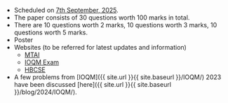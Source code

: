 
- Scheduled on [7th September, 2025](https://olympiads.hbcse.tifr.res.in/mathematical-olympiad-2025-2026/).
- The paper consists of 30 questions worth 100 marks in total.
- There are 10 questions worth 2 marks, 10 questions worth 3 marks, 10 questions worth 5 marks.
- Poster [<i class="fa-solid fa-file-pdf fa-2x"></i>](https://olympiads.hbcse.tifr.res.in/wp-content/uploads/2025/07/IOQM-POSTER.pdf)
- Websites (to be referred for latest updates and information)
  - [MTAI](https://www.mtai.org.in/ioqm-2025/)
  - [IOQM Exam](https://ioqmexam.in/)
  - [HBCSE](https://olympiads.hbcse.tifr.res.in/mathematical-olympiad-2025-2026/)
- A few problems from [IOQM]({{ site.url }}{{ site.baseurl }}/IOQM/) 2023 have been discussed [here]({{ site.url }}{{ site.baseurl }}/blog/2024/IOQM/).
